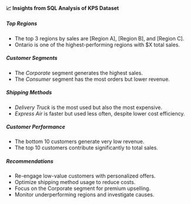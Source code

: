 #### 📈 Insights from SQL Analysis of KPS Dataset

##### **Top Regions**
- The top 3 regions by sales are [Region A], [Region B], and [Region C].
- Ontario is one of the highest-performing regions with $X total sales.

##### **Customer Segments**
- The *Corporate* segment generates the highest sales.
- The *Consumer* segment has the most orders but lower revenue.

##### **Shipping Methods**
- *Delivery Truck* is the most used but also the most expensive.
- *Express Air* is faster but used less often, despite lower cost efficiency.

##### **Customer Performance**
- The bottom 10 customers generate very low revenue.
- The top 10 customers contribute significantly to total sales.

##### **Recommendations**
- Re-engage low-value customers with personalized offers.
- Optimize shipping method usage to reduce costs.
- Focus on the Corporate segment for premium upselling.
- Monitor underperforming regions and investigate causes.
